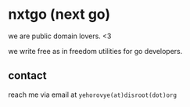 # nxtgo (next go)

we are public domain lovers. <3

we write free as in freedom utilities for go developers.

## contact

reach me via email at `yehorovye(at)disroot(dot)org`
